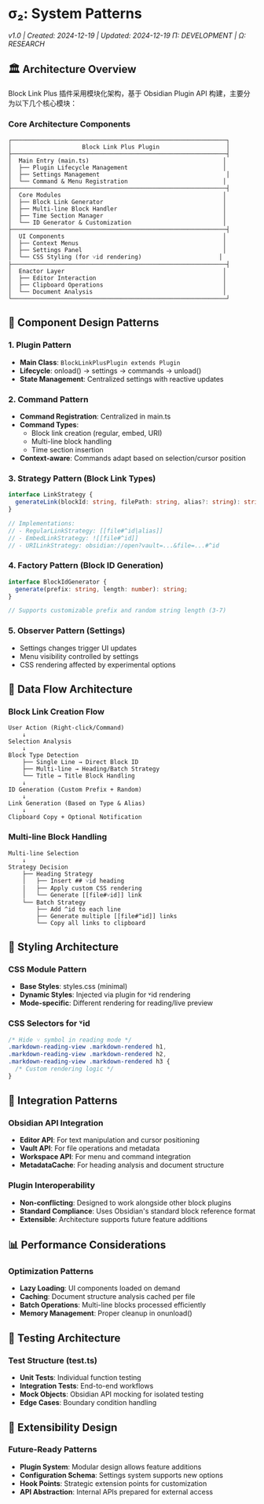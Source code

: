# σ₂: System Patterns
*v1.0 | Created: 2024-12-19 | Updated: 2024-12-19*
*Π: DEVELOPMENT | Ω: RESEARCH*

## 🏛️ Architecture Overview

Block Link Plus 插件采用模块化架构，基于 Obsidian Plugin API 构建，主要分为以下几个核心模块：

### Core Architecture Components

```
┌─────────────────────────────────────────────────────────────┐
│                    Block Link Plus Plugin                   │
├─────────────────────────────────────────────────────────────┤
│  Main Entry (main.ts)                                      │
│  ├── Plugin Lifecycle Management                           │
│  ├── Settings Management                                    │
│  └── Command & Menu Registration                           │
├─────────────────────────────────────────────────────────────┤
│  Core Modules                                              │
│  ├── Block Link Generator                                  │
│  ├── Multi-line Block Handler                              │
│  ├── Time Section Manager                                  │
│  └── ID Generator & Customization                          │
├─────────────────────────────────────────────────────────────┤
│  UI Components                                             │
│  ├── Context Menus                                         │
│  ├── Settings Panel                                        │
│  └── CSS Styling (for ˅id rendering)                      │
├─────────────────────────────────────────────────────────────┤
│  Enactor Layer                                             │
│  ├── Editor Interaction                                    │
│  ├── Clipboard Operations                                  │
│  └── Document Analysis                                     │
└─────────────────────────────────────────────────────────────┘
```

## 🧩 Component Design Patterns

### 1. Plugin Pattern
- **Main Class**: `BlockLinkPlusPlugin extends Plugin`
- **Lifecycle**: onload() → settings → commands → unload()
- **State Management**: Centralized settings with reactive updates

### 2. Command Pattern
- **Command Registration**: Centralized in main.ts
- **Command Types**:
  - Block link creation (regular, embed, URI)
  - Multi-line block handling
  - Time section insertion
- **Context-aware**: Commands adapt based on selection/cursor position

### 3. Strategy Pattern (Block Link Types)
```typescript
interface LinkStrategy {
  generateLink(blockId: string, filePath: string, alias?: string): string;
}

// Implementations:
// - RegularLinkStrategy: [[file#^id|alias]]
// - EmbedLinkStrategy: ![[file#^id]]
// - URILinkStrategy: obsidian://open?vault=...&file=...#^id
```

### 4. Factory Pattern (Block ID Generation)
```typescript
interface BlockIdGenerator {
  generate(prefix: string, length: number): string;
}

// Supports customizable prefix and random string length (3-7)
```

### 5. Observer Pattern (Settings)
- Settings changes trigger UI updates
- Menu visibility controlled by settings
- CSS rendering affected by experimental options

## 🔧 Data Flow Architecture

### Block Link Creation Flow
```
User Action (Right-click/Command)
    ↓
Selection Analysis
    ↓
Block Type Detection
    ├── Single Line → Direct Block ID
    ├── Multi-line → Heading/Batch Strategy
    └── Title → Title Block Handling
    ↓
ID Generation (Custom Prefix + Random)
    ↓
Link Generation (Based on Type & Alias)
    ↓
Clipboard Copy + Optional Notification
```

### Multi-line Block Handling
```
Multi-line Selection
    ↓
Strategy Decision
    ├── Heading Strategy
    │   ├── Insert ## ˅id heading
    │   ├── Apply custom CSS rendering
    │   └── Generate [[file#˅id]] link
    └── Batch Strategy
        ├── Add ^id to each line
        ├── Generate multiple [[file#^id]] links
        └── Copy all links to clipboard
```

## 🎨 Styling Architecture

### CSS Module Pattern
- **Base Styles**: styles.css (minimal)
- **Dynamic Styles**: Injected via plugin for ˅id rendering
- **Mode-specific**: Different rendering for reading/live preview

### CSS Selectors for ˅id
```css
/* Hide ˅ symbol in reading mode */
.markdown-reading-view .markdown-rendered h1, 
.markdown-reading-view .markdown-rendered h2,
.markdown-reading-view .markdown-rendered h3 {
  /* Custom rendering logic */
}
```

## 🔌 Integration Patterns

### Obsidian API Integration
- **Editor API**: For text manipulation and cursor positioning
- **Vault API**: For file operations and metadata
- **Workspace API**: For menu and command integration
- **MetadataCache**: For heading analysis and document structure

### Plugin Interoperability
- **Non-conflicting**: Designed to work alongside other block plugins
- **Standard Compliance**: Uses Obsidian's standard block reference format
- **Extensible**: Architecture supports future feature additions

## 📊 Performance Considerations

### Optimization Patterns
- **Lazy Loading**: UI components loaded on demand
- **Caching**: Document structure analysis cached per file
- **Batch Operations**: Multi-line blocks processed efficiently
- **Memory Management**: Proper cleanup in onunload()

## 🧪 Testing Architecture

### Test Structure (test.ts)
- **Unit Tests**: Individual function testing
- **Integration Tests**: End-to-end workflows
- **Mock Objects**: Obsidian API mocking for isolated testing
- **Edge Cases**: Boundary condition handling

## 🔮 Extensibility Design

### Future-Ready Patterns
- **Plugin System**: Modular design allows feature additions
- **Configuration Schema**: Settings system supports new options
- **Hook Points**: Strategic extension points for customization
- **API Abstraction**: Internal APIs prepared for external access 